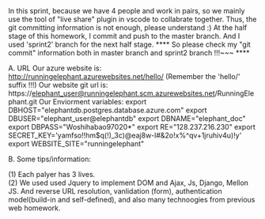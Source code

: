 <Git committing information>
In this sprint, because we have 4 people and work in pairs, so we mainly use the tool of "live share" plugin in vscode to collabrate together. Thus, the git committing information is not enough, please understand :)


<Git comit and branch>
At the half stage of this homework, I commit and push to the master branch. And I used 'sprint2' branch for the next half stage.
**** So please check my "git commit" information both in master branch and sprint2 branch !!!~~~ ****


A. URL
Our azure website is: http://runningelephant.azurewebsites.net/hello/   (Remember the 'hello/' suffix !!!)
Our website git url is: https://elephant_user@runningelephant.scm.azurewebsites.net/RunningElephant.git
Our Enviorment variables:
export DBHOST="elephantdb.postgres.database.azure.com"
export DBUSER="elephant_user@elephantdb"
export DBNAME="elephant_doc"
export DBPASS="Woshihabao97020*"
export RE="128.237.216.230"
export SECRET_KEY='yamfso!!hm$q(!)_3c)@eaj8w-l#&2o!x%^qv+1jruhiv4u)!y'
export WEBSITE_SITE="runningelephant"


B. Some tips/information:

(1) Each palyer has 3 lives.  
(2) We used used Jquery to implement DOM and Ajax, Js, Django, Mellon JS. And reverse URL resolution, vanlidation (form), authentication model(build-in and self-defined), and also many technoogies from previous web homework.

